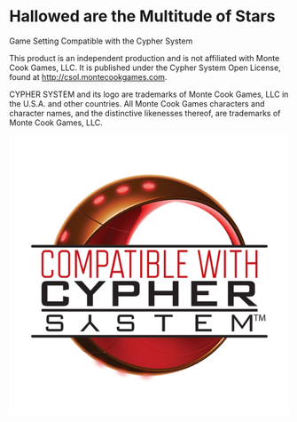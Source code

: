# Hallowed are the Multitude of Stars
Game Setting Compatible with the Cypher System

This product is an independent production and is not affiliated with Monte Cook Games, LLC. It is published under the Cypher System Open License, found at http://csol.montecookgames.com.

CYPHER SYSTEM and its logo are trademarks of Monte Cook Games, LLC in the U.S.A. and other countries. All Monte Cook Games characters and character names, and the distinctive likenesses thereof, are trademarks of Monte Cook Games, LLC. 

![Compatible with the Cypher System](./Compatible%20with%20the%20Cypher%20System%20Logo%20color%20small.png)

